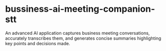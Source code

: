 # bussiness-ai-meeting-companion-stt
An advanced AI application captures business meeting conversations, accurately transcribes them, and generates concise summaries highlighting key points and decisions made.
